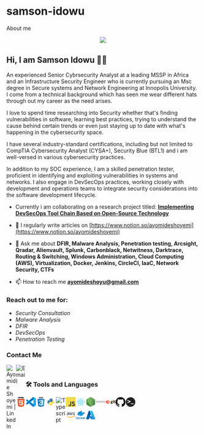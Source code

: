 # samson-idowu
About me
<div id="header" align="center">
  <img src="https://media.licdn.com/dms/image/C5112AQF9a-hvzWn8uA/article-cover_image-shrink_600_2000/0/1574956586430?e=2147483647&v=beta&t=gJtNG2yyNA55hJa-1EQ_20QewBtVaz1oMq20GX4e_ic" width="200"/> 

</div>


## Hi, I am Samson Idowu 👋🏽


An experienced Senior Cybrsecurity Analyst at a leading MSSP in Africa and an Infrastructure Security Engineer who is currently pursuing an Msc degree in Secure systems and Network Engineering at Innopolis University. I come from a technical background which has seen me wear different hats through out my career as the need arises. 

I love to spend time researching into Security whether that's finding vulnerabilities in software, learning best practices, trying to understand the cause behind certain trends or even just staying up to date with what's happening in the cybersecurity space. 

I have several industry-standard certifications, including but not limited to CompTIA Cybersecurity Analyst (CYSA+), Security Blue (BTL1) and i am well-versed in various cybersecurity practices.

In addition to my SOC experience, I am a skilled penetration tester, proficient in identifying and exploiting vulnerabilities in systems and networks. I also engage in DevSecOps practices, working closely with development and operations teams to integrate security considerations into the software development lifecycle.

- Currently i am collaborating on a research project titled: **[Implementing DevSecOps Tool Chain Based on Open-Source Technology](https://docs.google.com/document/d/1EYviTY9TFPjmz9Md7zm4cE0co9mtLuZUbIWd82nhrhM/edit?disco=AAAAnaxfE_I)** 

- 📝 I regularly write articles on [https://www.notion.so/ayomideshoyemi](https://www.notion.so/ayomideshoyemi)

- 💬 Ask me about **DFIR, Malware Analysis, Penetration testing, Arcsight, Qradar, Alienvault, Splunk, Carbonblack, Netwitness, Darktrace, Routing & Switching, Windows Administration, Cloud Computing (AWS), Virtualization, Docker, Jenkins, CircleCI, IaaC, Network Security, CTFs**

- 📫 How to reach me **ayomideshoyu@gmail.com**


### Reach out to me for:
- *Security Consultation*
- *Malware Analysis*
- *DFIR*
- *DevSecOps*
- *Penetration Testing*


### Contact Me
<a href="https://www.linkedin.com/in/ayomideshoyemi/">
 <img align="left" alt="Ayomide Shoyemi | LinkedIn" width="25px" src="https://cdn.jsdelivr.net/npm/simple-icons@v3/icons/linkedin.svg" />
</a>

<a href="mailto:ayomideshoyu@gmail.com">
 <img align="left" alt="Email" width="25px" src="https://cdn.jsdelivr.net/npm/simple-icons@v3/icons/gmail.svg"/>
</a>
</br>

### 🛠 Tools and Languages

<img align="left" alt="HTML5" width="26px" src="https://raw.githubusercontent.com/github/explore/80688e429a7d4ef2fca1e82350fe8e3517d3494d/topics/html/html.png" />
<img align="left" alt="Visual Studio Code" width="26px" src="https://raw.githubusercontent.com/github/explore/80688e429a7d4ef2fca1e82350fe8e3517d3494d/topics/visual-studio-code/visual-studio-code.png" />
<img align="left" alt="CSS3" width="26px" src="https://raw.githubusercontent.com/github/explore/80688e429a7d4ef2fca1e82350fe8e3517d3494d/topics/css/css.png" />
<img align="left" width="26px" src="https://raw.githubusercontent.com/github/explore/80688e429a7d4ef2fca1e82350fe8e3517d3494d/topics/python/python.png" alt="Python" />
<img align="left" alt="Typescript" width="26px" src="https://cdn.jsdelivr.net/npm/simple-icons@v3/icons/typescript.svg" />
<img align="left" alt="JavaScript" width="26px" src="https://raw.githubusercontent.com/github/explore/80688e429a7d4ef2fca1e82350fe8e3517d3494d/topics/javascript/javascript.png" />
<img align="left" alt="React" width="26px" src="https://raw.githubusercontent.com/github/explore/80688e429a7d4ef2fca1e82350fe8e3517d3494d/topics/react/react.png" />
<img align="left" alt="Node.js" width="26px" src="https://raw.githubusercontent.com/github/explore/80688e429a7d4ef2fca1e82350fe8e3517d3494d/topics/nodejs/nodejs.png" />
<img align= "left" src="https://raw.githubusercontent.com/devicons/devicon/master/icons/express/express-original-wordmark.svg" alt="express" width="26px" />
<img align="left" alt="Git" width="26px" src="https://raw.githubusercontent.com/github/explore/80688e429a7d4ef2fca1e82350fe8e3517d3494d/topics/git/git.png" />
<img align="left" alt="GitHub" width="26px" src="https://raw.githubusercontent.com/github/explore/78df643247d429f6cc873026c0622819ad797942/topics/github/github.png" />
<img align="left" alt="Terminal" width="26px" src="https://raw.githubusercontent.com/github/explore/80688e429a7d4ef2fca1e82350fe8e3517d3494d/topics/terminal/terminal.png" />


</br>
</br>

<img align="left" alt="AWS" width="26px" src="https://raw.githubusercontent.com/github/explore/fbceb94436312b6dacde68d122a5b9c7d11f9524/topics/aws/aws.png" />

<img align="left" alt="Docker" width="26px" src="https://raw.githubusercontent.com/github/explore/80688e429a7d4ef2fca1e82350fe8e3517d3494d/topics/docker/docker.png" />
<img align='left' alt="Azure" width="26px" src="https://raw.githubusercontent.com/github/explore/eaef8552d8b082ffafe2bfc8a5023d47da904aac/topics/azure/azure.png" />


</br>


<!--

